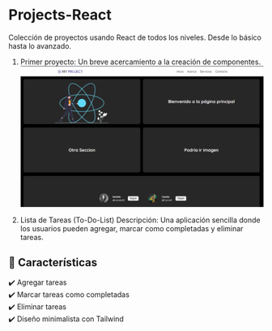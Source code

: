 # Projects-React
Colección de proyectos usando React de todos los niveles. Desde lo básico hasta lo avanzado.

1. Primer proyecto: Un breve acercamiento a la creación de componentes.
![Vista Principal](./Screenshoots/Primer-Proyecto.png)

2. Lista de Tareas (To-Do-List)
Descripción: Una aplicación sencilla donde los usuarios pueden agregar, marcar como completadas y eliminar tareas.
## 📌 Características
✔️ Agregar tareas  
✔️ Marcar tareas como completadas  
✔️ Eliminar tareas  
✔️ Diseño minimalista con Tailwind 

